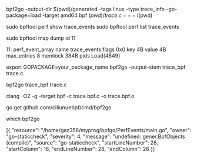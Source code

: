 bpf2go -output-dir $(pwd)/generated -tags linux -type trace_info -go-package=load -target amd64 bpf $(pwd)/trace.c -- -I$(pwd)


sudo bpftool perf show  trace_events
sudo bpftool perf list  trace_events

sudo bpftool map dump id 11




11: perf_event_array  name trace_events  flags 0x0
        key 4B  value 4B  max_entries 8  memlock 384B
        pids Load(4849)


export GOPACKAGE=your_package_name
bpf2go -output-stem trace_bpf trace.c

bpf2go trace_bpf trace.c



clang -O2 -g -target bpf -c trace.bpf.c -o trace.bpf.o

go get github.com/cilium/ebpf/cmd/bpf2go

which bpf2go

[{
	"resource": "/home/gaz358/myprog/bpfgo/PerfEvents/main.go",
	"owner": "go-staticcheck",
	"severity": 4,
	"message": "undefined: gener.BpfObjects (compile)",
	"source": "go-staticcheck",
	"startLineNumber": 28,
	"startColumn": 16,
	"endLineNumber": 28,
	"endColumn": 28
}]
